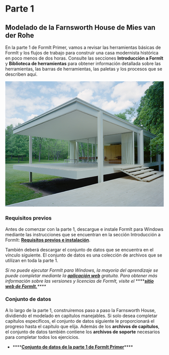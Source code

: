 # Parte 1

## Modelado de la Farnsworth House de Mies van der Rohe

En la parte 1 de FormIt Primer, vamos a revisar las herramientas básicas de FormIt y los flujos de trabajo para construir una casa modernista histórica en poco menos de dos horas. Consulte las secciones **Introducción a FormIt** y **Biblioteca de herramientas** para obtener información detallada sobre las herramientas, las barras de herramientas, las paletas y los procesos que se describen aquí.



![Farnsworth House](../../.gitbook/assets/49e004f3-d500-4890-9188-e8a87c1e396a-2.png)

### Requisitos previos

Antes de comenzar con la parte 1, descargue e instale FormIt para Windows mediante las instrucciones que se encuentran en la sección Introducción a FormIt: [**Requisitos previos e instalación**](../../formit-introduction/prerequisites-and-installation.md).

También deberá descargar el conjunto de datos que se encuentra en el vínculo siguiente. El conjunto de datos es una colección de archivos que se utilizan en toda la parte 1.

_Si no puede ejecutar FormIt para Windows, la mayoría del aprendizaje se puede completar mediante la_ [_**aplicación web**_](https://formit.autodesk.com/app) _gratuita. Para obtener más información sobre las versiones y licencias de FormIt, visite el_ ****[_**sitio web de FormIt.**_](https://formit.autodesk.com)_\*\*\*\*_

### Conjunto de datos

A lo largo de la parte 1, construiremos paso a paso la Farnsworth House, dividiendo el modelado en capítulos manejables. Si solo desea completar capítulos específicos, el conjunto de datos siguiente le proporcionará el progreso hasta el capítulo que elija. Además de los **archivos de capítulos**, el conjunto de datos también contiene los **archivos de soporte** necesarios para completar todos los ejercicios.

* \*\*\*\*[**Conjunto de datos de la parte 1 de FormIt Primer**](https://formit-help.s3.amazonaws.com/FormIt+Primer+Part+1+Datasets.zip)\*\*\*\*


